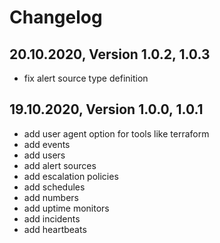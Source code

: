 # Changelog

## 20.10.2020, Version 1.0.2, 1.0.3

- fix alert source type definition

## 19.10.2020, Version 1.0.0, 1.0.1

- add user agent option for tools like terraform
- add events
- add users
- add alert sources
- add escalation policies
- add schedules
- add numbers
- add uptime monitors
- add incidents
- add heartbeats
